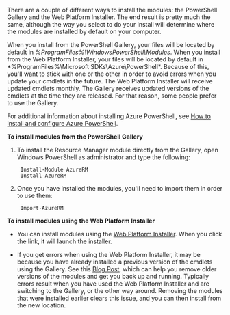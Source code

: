 There are a couple of different ways to install the modules: the PowerShell Gallery and the Web Platform Installer. The end result is pretty much the same, although the way you select to do your install will determine where the modules are installed by default on your computer. 

When you install from the PowerShell Gallery, your files will be located by default in *%ProgramFiles%\WindowsPowerShell\Modules*. When you install from the Web Platform Installer, your files will be located by default in *%ProgramFiles%\Microsoft SDKs\Azure\PowerShell\*. Because of this, you'll want to stick with one or the other in order to avoid errors when you update your cmdlets in the future. The Web Platform Installer will receive updated cmdlets monthly. The Gallery receives updated versions of the cmdlets at the time they are released. For that reason, some people prefer to use the Gallery. 

For additional information about installing Azure PowerShell, see [How to install and configure Azure PowerShell](../../articles/powershell-install-configure.md). 

**To install modules from the PowerShell Gallery**

1. To install the Resource Manager module directly from the Gallery, open Windows PowerShell as administrator and type the following:

		Install-Module AzureRM
		Install-AzureRM

2. Once you have installed the modules, you'll need to import them in order to use them:

		Import-AzureRM

**To install modules using the Web Platform Installer**

- You can install modules using the [Web Platform Installer](http://aka.ms/webpi-azps). When you click the link, it will launch the installer.

- If you get errors when using the Web Platform Installer, it may be because you have already installed a previous version of the cmdlets using the Gallery. See this [Blog Post](https://azure.microsoft.com/blog/azps-1-0/), which can help you remove older versions of the modules and get you back up and running. Typically errors result when you have used the Web Platform Installer and are switching to the Gallery, or the other way around. Removing the modules that were installed earlier clears this issue, and you can then install from the new location.




